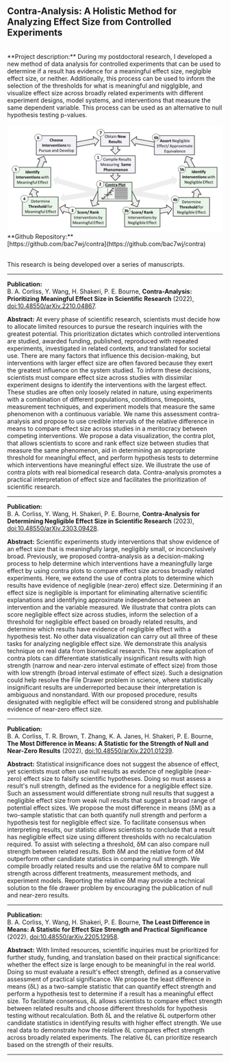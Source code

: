 ## Contra-Analysis: A Holistic Method for Analyzing Effect Size from Controlled Experiments

<br>
**Project description:** During my postdoctoral research, I developed a new method of data analysis for controlled experiments that can be used to determine if a result has evidence for a meaningful effect size, neglgible effect size, or neither. Additionally, this process can be used to inform the selection of the thresholds for what is meaningful and nigglgible, and visualize effect size across broadly related experiments with different experiment designs, model systems, and interventions that measure the same dependent variable. This process can be used as an alternative to null hypothesis testing p-values.
<br><br>
<img src="https://github.com/bacorliss/bacorliss.github.io/blob/ffb19f44878ad12fcdda860127fbf3c0591680d3/images/project_contra-analysis.PNG?raw=true"/>
<br>
**Github Repository:** <br>
[https://github.com/bac7wj/contra](https://github.com/bac7wj/contra)
<br><br>

This research is being developed over a series of manuscripts.

------

**Publication:** <br>
B. A. Corliss, Y. Wang, H. Shakeri, P. E. Bourne, **Contra-Analysis: Prioritizing Meaningful Effect Size in Scientific Research** (2022), [doi:10.48550/arXiv.2210.04867](doi:10.48550/arXiv.2210.04867).
<br>

**Abstract:** At every phase of scientific research, scientists must decide how to allocate limited resources to pursue the research inquiries with the greatest potential. This prioritization dictates which controlled interventions are studied, awarded funding, published, reproduced with repeated experiments, investigated in related contexts, and translated for societal use. There are many factors that influence this decision-making, but interventions with larger effect size are often favored because they exert the greatest influence on the system studied. To inform these decisions, scientists must compare effect size across studies with dissimilar experiment designs to identify the interventions with the largest effect. These studies are often only loosely related in nature, using experiments with a combination of different populations, conditions, timepoints, measurement techniques, and experiment models that measure the same phenomenon with a continuous variable. We name this assessment contra-analysis and propose to use credible intervals of the relative difference in means to compare effect size across studies in a meritocracy between competing interventions. We propose a data visualization, the contra plot, that allows scientists to score and rank effect size between studies that measure the same phenomenon, aid in determining an appropriate threshold for meaningful effect, and perform hypothesis tests to determine which interventions have meaningful effect size. We illustrate the use of contra plots with real biomedical research data. Contra-analysis promotes a practical interpretation of effect size and facilitates the prioritization of scientific research.

-------

**Publication:** <br>
B. A. Corliss, Y. Wang, H. Shakeri, P. E. Bourne, **Contra-Analysis for Determining Negligible Effect Size in Scientific Research** (2023), [doi:10.48550/arXiv.2303.09428](doi:10.48550/arXiv.2303.09428).
<br>

**Abstract:** Scientific experiments study interventions that show evidence of an effect size that is meaningfully large, negligibly small, or inconclusively broad. Previously, we proposed contra-analysis as a decision-making process to help determine which interventions have a meaningfully large effect by using contra plots to compare effect size across broadly related experiments. Here, we extend the use of contra plots to determine which results have evidence of negligible (near-zero) effect size. Determining if an effect size is negligible is important for eliminating alternative scientific explanations and identifying approximate independence between an intervention and the variable measured. We illustrate that contra plots can score negligible effect size across studies, inform the selection of a threshold for negligible effect based on broadly related results, and determine which results have evidence of negligible effect with a hypothesis test. No other data visualization can carry out all three of these tasks for analyzing negligible effect size. We demonstrate this analysis technique on real data from biomedical research. This new application of contra plots can differentiate statistically insignificant results with high strength (narrow and near-zero interval estimate of effect size) from those with low strength (broad interval estimate of effect size). Such a designation could help resolve the File Drawer problem in science, where statistically insignificant results are underreported because their interpretation is ambiguous and nonstandard. With our proposed procedure, results designated with negligible effect will be considered strong and publishable evidence of near-zero effect size.

-------
**Publication:** <br>
B. A. Corliss, T. R. Brown, T. Zhang, K. A. Janes, H. Shakeri, P. E. Bourne, **The Most Difference in Means: A Statistic for the Strength of Null and Near-Zero Results** (2022), [doi:10.48550/arXiv.2201.01239](doi:10.48550/arXiv.2201.01239).
<br>

**Abstract:** Statistical insignificance does not suggest the absence of effect, yet scientists must often use null results as evidence of negligible (near-zero) effect size to falsify scientific hypotheses. Doing so must assess a result's null strength, defined as the evidence for a negligible effect size. Such an assessment would differentiate strong null results that suggest a negligible effect size from weak null results that suggest a broad range of potential effect sizes. We propose the most difference in means (δM) as a two-sample statistic that can both quantify null strength and perform a hypothesis test for negligible effect size. To facilitate consensus when interpreting results, our statistic allows scientists to conclude that a result has negligible effect size using different thresholds with no recalculation required. To assist with selecting a threshold, δM can also compare null strength between related results. Both δM and the relative form of δM outperform other candidate statistics in comparing null strength. We compile broadly related results and use the relative δM to compare null strength across different treatments, measurement methods, and experiment models. Reporting the relative δM may provide a technical solution to the file drawer problem by encouraging the publication of null and near-zero results.

-------
**Publication:** <br>
B. A. Corliss, Y. Wang, H. Shakeri, P. E. Bourne, **The Least Difference in Means: A Statistic for Effect Size Strength and Practical Significance** (2022), [doi:10.48550/arXiv.2205.12958](doi:10.48550/arXiv.2205.12958).
<br>

**Abstract:** With limited resources, scientific inquiries must be prioritized for further study, funding, and translation based on their practical significance: whether the effect size is large enough to be meaningful in the real world. Doing so must evaluate a result's effect strength, defined as a conservative assessment of practical significance. We propose the least difference in means (δL) as a two-sample statistic that can quantify effect strength and perform a hypothesis test to determine if a result has a meaningful effect size. To facilitate consensus, δL allows scientists to compare effect strength between related results and choose different thresholds for hypothesis testing without recalculation. Both δL and the relative δL outperform other candidate statistics in identifying results with higher effect strength. We use real data to demonstrate how the relative δL compares effect strength across broadly related experiments. The relative δL can prioritize research based on the strength of their results.

-------

